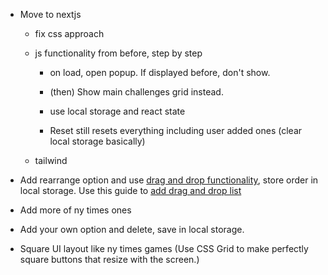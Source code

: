 - Move to nextjs

  - fix css approach
  - js functionality from before, step by step

    - on load, open popup. If displayed before, don't show.
    - (then) Show main challenges grid instead.

    - use local storage and react state

    - Reset still resets everything including user added ones (clear local storage basically)

  - tailwind

- Add rearrange option and use [drag and drop functionality](https://dndkit.com/), store order in local storage. Use this guide to [add drag and drop list](https://www.youtube.com/watch?v=DVqVQwg_6_4)
- Add more of ny times ones
- Add your own option and delete, save in local storage.
- Square UI layout like ny times games (Use CSS Grid to make perfectly square buttons that resize with the screen.)
